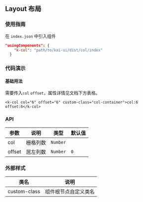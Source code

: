 ## Layout 布局

### 使用指南
在 `index.json` 中引入组件
```json
"usingComponents": {
    "k-col": "path/to/kai-ui/dist/col/index"
  }
```

### 代码演示

#### 基础用法
需要传入`col` `offset`，属性详情见文档下方表格。

```wxml
<k-col col="6" offset="6" custom-class="col-container">col:6 offset:6</k-col>
```

### API

| 参数 | 说明 | 类型 | 默认值 |
|-----------|-----------|-----------|-------------|
| col | 栅格列数 | `Number` | ` ` |
| offset | 居左列数 | `Number` | `0` |

### 外部样式

| 类名 | 说明 |
|-----------|-----------|
| custom-class | 组件根节点自定义类名 |

